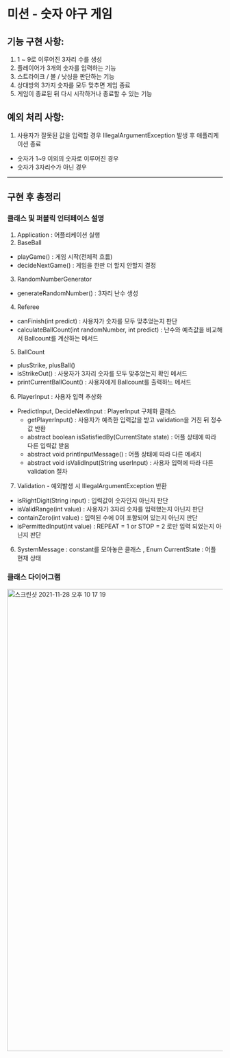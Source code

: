 # 미션 - 숫자 야구 게임

## 기능 구현 사항:
1. 1 ~ 9로 이루어진 3자리 수를 생성
2. 플레이어가 3개의 숫자를 입력하는 기능
3. 스트라이크 / 볼 / 낫싱을 판단하는 기능
4. 상대방의 3가지 숫자를 모두 맞추면 게임 종료
5. 게임이 종료된 뒤 다시 시작하거나 종료할 수 있는 기능

## 예외 처리 사항:
1. 사용자가 잘못된 값을 입력할 경우 IllegalArgumentException 발생 후 애플리케이션 종료
  - 숫자가 1~9 이외의 숫자로 이루어진 경우
  - 숫자가 3자리수가 아닌 경우

-----------
## 구현 후 총정리

### 클래스 및 퍼블릭 인터페이스 설명
1. Application : 어플리케이션 실행
2. BaseBall
  - playGame() : 게임 시작(전체적 흐름)
  - decideNextGame() : 게임을 한판 더 할지 안할지 결정
    
3. RandomNumberGenerator 
  - generateRandomNumber() : 3자리 난수 생성 
  
4. Referee
  - canFinish(int predict) : 사용자가 숫자를 모두 맞추었는지 판단  
  - calculateBallCount(int randomNumber, int predict) : 난수와 예측값을 비교해서 Ballcount를 계산하는 메서드
    
5. BallCount
  - plusStrike, plusBall() 
  - isStrikeOut() : 사용자가 3자리 숫자를 모두 맞추었는지 확인 메서드
  - printCurrentBallCount() : 사용자에게 Ballcount를 출력하느 메서드
 
6. PlayerInput : 사용자 입력 추상화
  - PredictInput, DecideNextInput : PlayerInput 구체화 클래스 
     - getPlayerInput() : 사용자가 예측한 입력값을 받고 validation을 거친 뒤 정수 값 반환
     - abstract boolean isSatisfiedBy(CurrentState state) : 어플 상태에 따라 다른 입력값 받음
     - abstract void printInputMessage() : 어플 상태에 따라 다른 메세지
     - abstract void isValidInput(String userInput) : 사용자 입력에 따라 다른 validation 절차



7. Validation - 예외발생 시 IllegalArgumentException 반환
  - isRightDigit(String input) : 입력값이 숫자인지 아닌지 판단
  - isValidRange(int value) : 사용자가 3자리 숫자를 입력했는지 아닌지 판단
  - containZero(int value) : 입력된 수에 0이 포함되어 있는지 아닌지 판단
  - isPermittedInput(int value) : REPEAT = 1 or STOP = 2 로만 입력 되었는지 아닌지 판단

6. SystemMessage : constant를 모아놓은 클래스 , Enum CurrentState : 어플 현재 상태

### 클래스 다이어그램
<img width="1077" alt="스크린샷 2021-11-28 오후 10 17 19" src="https://user-images.githubusercontent.com/68465557/143770417-4b489fd5-ea30-4fb8-8b65-ecd56fe01e0f.png">
